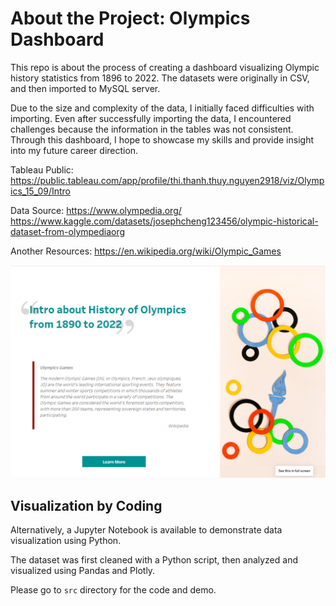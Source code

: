 # About the Project: Olympics Dashboard

This repo is about the process of creating a dashboard visualizing Olympic history statistics from 1896 to 2022. The datasets were originally in CSV, and then imported to MySQL server.

Due to the size and complexity of the data, I initially faced difficulties with importing. Even after successfully importing the data, I encountered challenges because the information in the tables was not consistent. Through this dashboard, I hope to showcase my skills and provide insight into my future career direction.

Tableau Public:
https://public.tableau.com/app/profile/thi.thanh.thuy.nguyen2918/viz/Olympics_15_09/Intro

Data Source:
https://www.olympedia.org/
https://www.kaggle.com/datasets/josephcheng123456/olympic-historical-dataset-from-olympediaorg

Another Resources:
https://en.wikipedia.org/wiki/Olympic_Games


![intropages](img.png)

## Visualization by Coding
Alternatively, a Jupyter Notebook is available to demonstrate data visualization using Python.

The dataset was first cleaned with a Python script, then analyzed and visualized using Pandas and Plotly.

Please go to `src` directory for the code and demo.